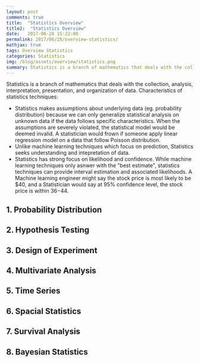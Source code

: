 ```yaml
---
layout: post
comments: true
title:  "Statistics Overview"
title2:  "Statistics Overview"
date:   2017-06-28 15:22:00
permalink: 2017/06/28/overview-statistics/
mathjax: true
tags: Overview Statistics
categories: Statistics
img: /blog/assets/overview/statistics.png
summary: Statistics is a branch of mathematics that deals with the collection, analysis, interpretation, presentation, and organization of data...
---
```



Statistics is a branch of mathematics that deals with the collection, analysis, interpretation, presentation, and organization of data. Characteristics of statistics techniques:
* Statistics makes assumptions about underlying data (eg. probability distribution) because we can only generalize statistical analysis on unknown data if the data follows specific characteristics. When the assumptions are severely violated, the statistical model would be deemed invalid. A statistician would frown if someone apply linear regression model on a data that follow Poisson distribution.
* Unlike machine learning techniques which focus on prediction, Statistics seeks understanding and intepretation of data.
* Statistics has strong focus on likelihood and confidence. While machine learning techniques only asnwer with the "best estimate", statistics techniques can provide interval estimation and associated likelihoods. A Machine learning engineer might say the stock price is most likely to be $40, and a Statistician would say at 95% confidence level, the stock price is within $36-$44.

## 1. Probability Distribution

## 2. Hypothesis Testing

## 3. Design of Experiment

## 4. Multivariate Analysis

## 5. Time Series

## 6. Spacial Statistics

## 7. Survival Analysis

## 8. Bayesian Statistics

